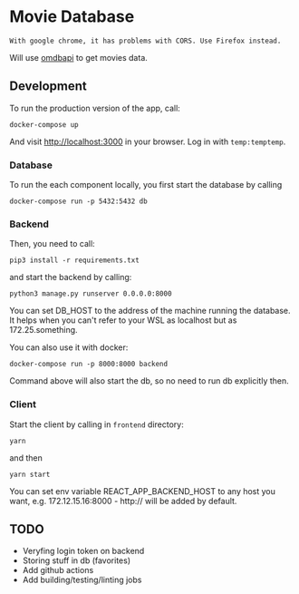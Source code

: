 # Movie Database

`With google chrome, it has problems with CORS. Use Firefox instead.`

Will use [omdbapi](http://www.omdbapi.com/) to get movies data.

## Development

To run the production version of the app, call:

```
docker-compose up
```

And visit [http://localhost:3000](http://localhost:3000) in your browser. Log in with `temp:temptemp`.

### Database

To run the each component locally, you first start the database by calling

```
docker-compose run -p 5432:5432 db
```

### Backend

Then, you need to call:

```
pip3 install -r requirements.txt
```

and start the backend by calling:

```
python3 manage.py runserver 0.0.0.0:8000
```

You can set DB_HOST to the address of the machine running the database. It helps when you can't refer to your WSL as localhost but as 172.25.something.

You can also use it with docker:

```
docker-compose run -p 8000:8000 backend
```

Command above will also start the db, so no need to run db explicitly then.

### Client

Start the client by calling in `frontend` directory:

```
yarn
```

and then

```
yarn start
```

You can set env variable REACT_APP_BACKEND_HOST to any host you want, e.g. 172.12.15.16:8000 - http:// will be added by default.

## TODO

- Veryfing login token on backend
- Storing stuff in db (favorites)
- Add github actions
- Add building/testing/linting jobs

